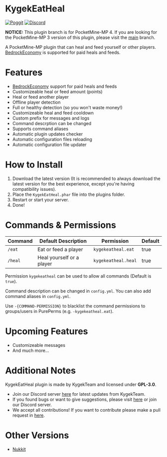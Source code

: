# KygekEatHeal

[![Poggit](https://poggit.pmmp.io/shield.dl.total/KygekEatHeal)](https://poggit.pmmp.io/p/KygekEatHeal)
[![Discord](https://img.shields.io/discord/735439472992321587.svg?label=&logo=discord&logoColor=ffffff&color=7389D8&labelColor=6A7EC2)](https://discord.gg/CXtqUZv)

**NOTICE:** This plugin branch is for PocketMine-MP 4. If you are looking for the PocketMine-MP 3 version of this plugin, please visit the [main](https://github.com/KygekTeam/KygekEatHeal/tree/main) branch.

A PocketMine-MP plugin that can heal and feed yourself or other players. [BedrockEconomy](https://github.com/cooldogedev/BedrockEconomy) is supported for paid heals and feeds.

# Features

- [BedrockEconomy](https://github.com/cooldogedev/BedrockEconomy) support for paid heals and feeds
- Customizeable heal or feed amount (points)
- Heal or feed another player
- Offline player detection
- Full or healthy detection (so you won't waste money!)
- Customizeable heal and feed cooldown
- Custom prefix for messages and logs
- Command descrption can be changed
- Supports command aliases
- Automatic plugin updates checker
- Automatic configuration files reloading
- Automatic configuration file updater

# How to Install

1. Download the latest version (It is recommended to always download the latest version for the best experience, except you're having compatibility issues).
2. Place the `KygekEatHeal.phar` file into the plugins folder.
3. Restart or start your server.
4. Done!

# Commands & Permissions

| Command | Default Description | Permission | Default |
| --- | --- | --- | --- |
| `/eat` | Eat or feed a player | `kygekeatheal.eat` | true |
| `/heal` | Heal yourself or a player | `kygekeatheal.heal` | true |

Permission `kygekeatheal` can be used to allow all commands (Default is `true`).

Command description can be changed in `config.yml`. You can also add command aliases in `config.yml`.

Use `-{COMMAND-PERMISSION}` to blacklist the command permissions to groups/users in PurePerms (e.g. `-kygekeatheal.eat`).

# Upcoming Features

- Customizeable messages
- And much more...

# Additional Notes

KygekEatHeal plugin is made by KygekTeam and licensed under **GPL-3.0**.

- Join our Discord server [here](https://discord.gg/CXtqUZv) for latest updates from KygekTeam.
- If you found bugs or want to give suggestions, please visit [here](https://github.com/KygekTeam/KygekEatHeal/issues) or join our Discord server.
- We accept all contributions! If you want to contribute please make a pull request in [here](https://github.com/KygekTeam/KygekEatHeal/pulls).

# Other Versions

- [Nukkit](https://github.com/KygekTeam/KygekEatHeal-Nukkit)
